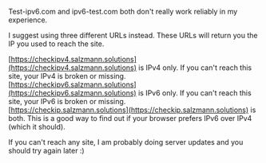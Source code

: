 Test-ipv6.com and ipv6-test.com both don't really work reliably in my experience.  

I suggest using three different URLs instead. 
These URLs will return you the IP you used to reach the site. 

[https://checkipv4.salzmann.solutions](https://checkipv4.salzmann.solutions) is IPv4 only. If you can't reach this site, your IPv4 is broken or missing.  
[https://checkipv6.salzmann.solutions](https://checkipv6.salzmann.solutions) is IPv6 only. If you can't reach this site, your IPv6 is broken or missing.  
[https://checkip.salzmann.solutions](https://checkip.salzmann.solutions) is both. This is a good way to find out if your browser prefers IPv6 over IPv4 (which it should).  

If you can't reach any site, I am probably doing server updates and you should try again later :)

